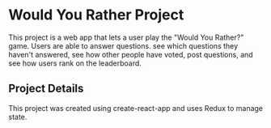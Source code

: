 # Would You Rather Project

This project is a web app that lets a user play the "Would You Rather?" game. Users are able to answer questions. see which questions they haven't answered, see how other people have voted, post questions, and see how users rank on the leaderboard.

## Project Details

This project was created using create-react-app and uses Redux to manage state.